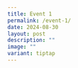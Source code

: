 ```yaml
---
title: Event 1
permalink: /event-1/
date: 2024-08-30
layout: post
description: ""
image: ""
variant: tiptap
---
```

